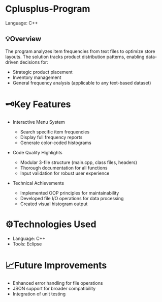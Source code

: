 # Cplusplus-Program
Language: C++

## 💡Overview
The program analyzes item frequencies from text files to optimize store layouts. The solution tracks product distribution patterns, enabling data-driven decisions for:
- Strategic product placement
- Inventory management
- General frequency analysis (applicable to any text-based dataset)

# 🗝️Key Features
- Interactive Menu System
  - Search specific item frequencies
  - Display full frequency reports
  - Generate color-coded histograms

- Code Quality Highlights
  - Modular 3-file structure (main.cpp, class files, headers)
  - Thorough documentation for all functions
  - Input validation for robust user experience

- Technical Achievements
  - Implemented OOP principles for maintainability
  - Developed file I/O operations for data processing
  - Created visual histogram output

# ⚙️Technologies Used
- Language: C++
- Tools: Eclipse
# 📈Future Improvements
- Enhanced error handling for file operations
- JSON support for broader compatibility
- Integration of unit testing
